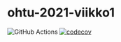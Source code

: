 # ohtu-2021-viikko1

![GitHub Actions](https://github.com/Sippee/ohtu-2021-viikko1/workflows/CI/badge.svg)
[![codecov](https://codecov.io/gh/Sippee/ohtu-2021-viikko1/branch/main/graph/badge.svg?token=MXEGVGMHZ0)](https://codecov.io/gh/Sippee/ohtu-2021-viikko1)
